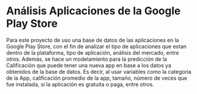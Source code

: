 # Análisis Aplicaciones de la Google Play Store

Para este proyecto de uso una base de datos de las aplicaciones en la Google Play Store, con el fin de analizar el tipo de aplicaciones que estan dentro
de la plataforma, tipo de aplicación, análisis del mercado, entre otros. Además, se hace un modelamiento para la predicción de la Calificación que puede tener
una nueva app en base a los datos ya obtenidos de la base de datos. Es decir, al usar variables como la categoria de la App, calificación promedio de la app,
tamaño, número de veces que fue instalada, si la aplicación es gratuita o paga, entre otros.
